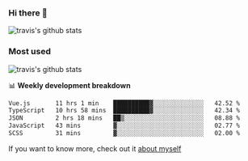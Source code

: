 ### Hi there 👋

<!--
**HondryTravis/HondryTravis** is a ✨ _special_ ✨ repository because its `README.md` (this file) appears on your GitHub profile.

Here are some ideas to get you started:

- 🔭 I’m currently working on ...
- 🌱 I’m currently learning ...
- 👯 I’m looking to collaborate on ...
- 🤔 I’m looking for help with ...
- 💬 Ask me about ...
- 📫 How to reach me: ...
- 😄 Pronouns: ...
- ⚡ Fun fact: ...
-->

![travis's github stats](https://github-readme-stats.vercel.app/api?username=HondryTravis&hide=stars)
### Most used
![travis's github stats](https://github-readme-stats.anuraghazra1.vercel.app/api/top-langs/?username=HondryTravis&layout=compact&hide_title=true)

📊 **Weekly development breakdown**

<!--START_SECTION:waka-->

```txt
Vue.js       11 hrs 1 min    ██████████▓░░░░░░░░░░░░░░   42.52 %
TypeScript   10 hrs 58 mins  ██████████▓░░░░░░░░░░░░░░   42.34 %
JSON         2 hrs 18 mins   ██▒░░░░░░░░░░░░░░░░░░░░░░   08.88 %
JavaScript   43 mins         ▓░░░░░░░░░░░░░░░░░░░░░░░░   02.77 %
SCSS         31 mins         ▓░░░░░░░░░░░░░░░░░░░░░░░░   02.00 %
```

<!--END_SECTION:waka-->

If you want to know more, check out it [about myself](https://hondrytravis.github.io/)
